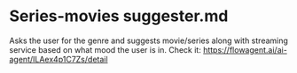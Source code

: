 # Series-movies suggester.md
Asks the user for the genre and suggests movie/series along with streaming service based on what mood the user is in.
Check it: https://flowagent.ai/ai-agent/ILAex4p1C7Zs/detail
